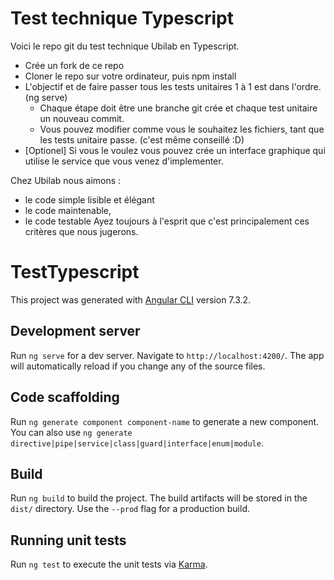 
# Test technique Typescript
Voici le repo git du test technique Ubilab en Typescript.

- Crée un fork de ce repo
- Cloner le repo sur votre ordinateur, puis npm install
- L'objectif et de faire passer tous les tests unitaires 1 à 1 est dans l'ordre. (ng serve)
    - Chaque étape doit être une branche git crée et chaque test unitaire un nouveau commit.
    - Vous pouvez modifier comme vous le souhaitez les fichiers, tant que les tests unitaire passe. (c'est même conseillé :D)
- [Optionel] Si vous le voulez vous pouvez crée un interface graphique qui utilise le service que vous venez d'implementer.

Chez Ubilab nous aimons :
* le code simple lisible et élégant
* le code maintenable,
* le code testable
Ayez toujours à l'esprit que c'est principalement ces critères que nous jugerons.

# TestTypescript

This project was generated with [Angular CLI](https://github.com/angular/angular-cli) version 7.3.2.

## Development server

Run `ng serve` for a dev server. Navigate to `http://localhost:4200/`. The app will automatically reload if you change any of the source files.

## Code scaffolding

Run `ng generate component component-name` to generate a new component. You can also use `ng generate directive|pipe|service|class|guard|interface|enum|module`.

## Build

Run `ng build` to build the project. The build artifacts will be stored in the `dist/` directory. Use the `--prod` flag for a production build.

## Running unit tests

Run `ng test` to execute the unit tests via [Karma](https://karma-runner.github.io).
